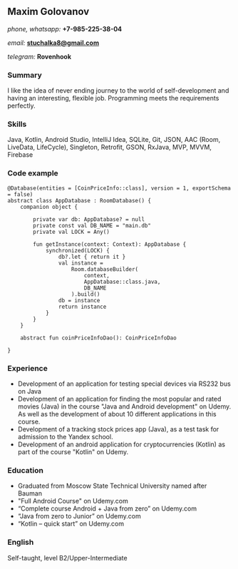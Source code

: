 
## Maxim Golovanov

*phone, whatsapp:* 
**+7-985-225-38-04**

*email:* **stuchalka8@gmail.com**

*telegram:* **Rovenhook**

### Summary

I like the idea of never ending journey to the world of self-development and having an interesting, flexible job. Programming meets the requirements perfectly. 

### Skills

Java, Kotlin, Android Studio, IntelliJ Idea, SQLite, Git, JSON, AAC (Room, LiveData, LifeCycle), Singleton, Retrofit, GSON, RxJava, MVP, MVVM, Firebase

### Code example


    @Database(entities = [CoinPriceInfo::class], version = 1, exportSchema = false)
    abstract class AppDatabase : RoomDatabase() {
        companion object {

            private var db: AppDatabase? = null
            private const val DB_NAME = "main.db"
            private val LOCK = Any()

            fun getInstance(context: Context): AppDatabase {
                synchronized(LOCK) {
                    db?.let { return it }
                    val instance =
                        Room.databaseBuilder(
                            context,
                            AppDatabase::class.java,
                            DB_NAME
                        ).build()
                    db = instance
                    return instance
                }
            }
        }

        abstract fun coinPriceInfoDao(): CoinPriceInfoDao
        
    }

### Experience

* Development of an application for testing special devices via RS232 bus on Java 
* Development of an application for finding the most popular and rated movies (Java) in the course "Java and Android development" on Udemy. As well as the development of about 10 different applications in this course. 
* Development of a tracking stock prices app (Java), as a test task for admission to the Yandex school.
* Development of an android application for cryptocurrencies (Kotlin) as part of the course "Kotlin" on Udemy.


### Education

* Graduated from Moscow State Technical University named after Bauman
* "Full Android Course" on Udemy.com
* “Complete course  Android + Java from zero” on Udemy.com
* “Java from zero to Junior” on Udemy.com
* “Kotlin – quick start” on Udemy.com

### English

Self-tаught, level B2/Upper-Intermediate

